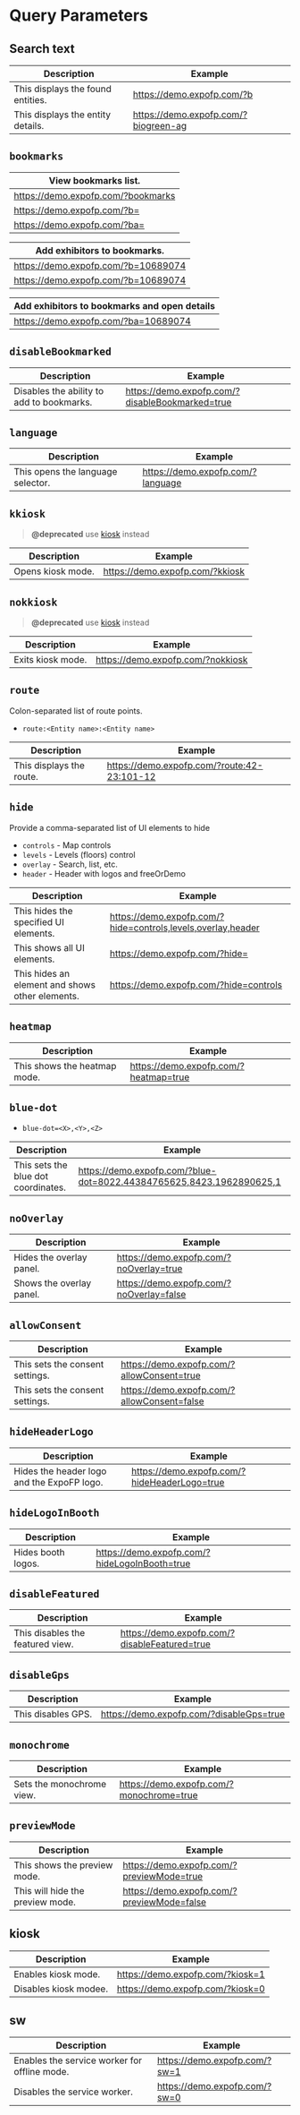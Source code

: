 # Query Parameters

## Search text

| Description                       | Example                              |
| --------------------------------- | ------------------------------------ |
| This displays the found entities. | https://demo.expofp.com/?b           |
| This displays the entity details. | https://demo.expofp.com/?biogreen-ag |

## `bookmarks`

| View bookmarks list.                    |
| ----------------------------------------|
| https://demo.expofp.com/?bookmarks      |
| https://demo.expofp.com/?b=             |
| https://demo.expofp.com/?ba=            |


| Add exhibitors to bookmarks.                   |
| ---------------------------------------------- |
| https://demo.expofp.com/?b=10689074            |
| https://demo.expofp.com/?b=10689074|10689072   |


| Add exhibitors to bookmarks and open details  |
| ----------------------------------------------|
| https://demo.expofp.com/?ba=10689074          |


## `disableBookmarked`

| Description                               | Example                                         |
| ----------------------------------------- | ----------------------------------------------- |
| Disables the ability to add to bookmarks. | https://demo.expofp.com/?disableBookmarked=true |

## `language`

| Description                       | Example                           |
| --------------------------------- | --------------------------------- |
| This opens the language selector. | https://demo.expofp.com/?language |

## `kkiosk` 
> **@deprecated** use [kiosk](#kiosk) instead

| Description       | Example                         |
| ----------------- | ------------------------------- |
| Opens kiosk mode. | https://demo.expofp.com/?kkiosk |

## `nokkiosk`
> **@deprecated** use [kiosk](#kiosk) instead

| Description       | Example                           |
| ----------------- | --------------------------------- |
| Exits kiosk mode. | https://demo.expofp.com/?nokkiosk |

## `route`

Colon-separated list of route points.

- `route:<Entity name>:<Entity name>`

| Description              | Example                                       |
| ------------------------ | --------------------------------------------- |
| This displays the route. | https://demo.expofp.com/?route:42-23:101-12   |

## `hide`

Provide a comma-separated list of UI elements to hide

- `controls` - Map controls
- `levels` - Levels (floors) control
- `overlay` - Search, list, etc.
- `header` - Header with logos and freeOrDemo

| Description                                     | Example                                                      |
| ----------------------------------------------- | ------------------------------------------------------------ |
| This hides the specified UI elements.           | https://demo.expofp.com/?hide=controls,levels,overlay,header |
| This shows all UI elements.                     | https://demo.expofp.com/?hide=                               |
| This hides an element and shows other elements. | https://demo.expofp.com/?hide=controls                       |

## `heatmap`

| Description                  | Example                               |
| ---------------------------- | ------------------------------------- |
| This shows the heatmap mode. | https://demo.expofp.com/?heatmap=true |

## `blue-dot`

- `blue-dot=<X>,<Y>,<Z>`

| Description                         | Example                                                              |
| ----------------------------------- | -------------------------------------------------------------------- |
| This sets the blue dot coordinates. | https://demo.expofp.com/?blue-dot=8022.44384765625,8423.1962890625,1 |

## `noOverlay`

| Description              | Example                                  |
| ------------------------ | ---------------------------------------- |
| Hides the overlay panel. | https://demo.expofp.com/?noOverlay=true  |
| Shows the overlay panel. | https://demo.expofp.com/?noOverlay=false |

## `allowConsent`

| Description                     | Example                                     |
| ------------------------------- | ------------------------------------------- |
| This sets the consent settings. | https://demo.expofp.com/?allowConsent=true  |
| This sets the consent settings. | https://demo.expofp.com/?allowConsent=false |

## `hideHeaderLogo`

| Description                                | Example                                      |
| ------------------------------------------ | -------------------------------------------- |
| Hides the header logo and the ExpoFP logo. | https://demo.expofp.com/?hideHeaderLogo=true |

## `hideLogoInBooth`

| Description        | Example                                       |
| ------------------ | --------------------------------------------- |
| Hides booth logos. | https://demo.expofp.com/?hideLogoInBooth=true |

## `disableFeatured`

| Description                      | Example                                       |
| -------------------------------- | --------------------------------------------- |
| This disables the featured view. | https://demo.expofp.com/?disableFeatured=true |

## `disableGps`

| Description        | Example                                  |
| ------------------ | ---------------------------------------- |
| This disables GPS. | https://demo.expofp.com/?disableGps=true |

## `monochrome`

| Description               | Example                                  |
| ------------------------- | ---------------------------------------- |
| Sets the monochrome view. | https://demo.expofp.com/?monochrome=true |

## `previewMode`

| Description                      | Example                                    |
| -------------------------------- | ------------------------------------------ |
| This shows the preview mode.     | https://demo.expofp.com/?previewMode=true  |
| This will hide the preview mode. | https://demo.expofp.com/?previewMode=false |

## kiosk

| Description           | Example                          |
| --------------------- | -------------------------------- |
| Enables kiosk mode.   | https://demo.expofp.com/?kiosk=1 |
| Disables kiosk modee. | https://demo.expofp.com/?kiosk=0 |

## sw

| Description                                  | Example                       |
| -------------------------------------------- | ----------------------------- |
| Enables the service worker for offline mode. | https://demo.expofp.com/?sw=1 |
| Disables the service worker.                 | https://demo.expofp.com/?sw=0 |
